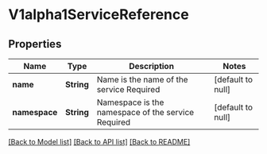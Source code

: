 # V1alpha1ServiceReference

## Properties
Name | Type | Description | Notes
------------ | ------------- | ------------- | -------------
**name** | **String** | Name is the name of the service Required | [default to null]
**namespace** | **String** | Namespace is the namespace of the service Required | [default to null]

[[Back to Model list]](../README.md#documentation-for-models) [[Back to API list]](../README.md#documentation-for-api-endpoints) [[Back to README]](../README.md)


